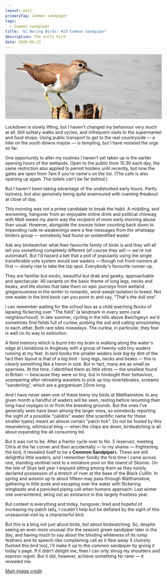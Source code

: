 ```yaml
---
layout: post
primaryTag: Common sandpiper
tags:
  - Common sandpiper
title: '61 Boring Birds: #23 Common Sandpiper'
description: The early bird
date: 2020-06-23
---
```

![common sandpiper](/assets/img/common-sandpiper.jpg)

Lockdown is slowly lifting, but I haven't changed my behaviour very much at all. Still solitary walks and cycles, and infrequent visits to the supermarket and food shops. Using public transport to get to the real countryside &mdash; a hike on the south downs maybe &mdash; is tempting, but I have resisted the urge so far.

One opportunity to alter my routines I haven't yet taken up is the earlier opening hours of the wetlands. Open to the public from 10.30 each day, the same restriction also applied to permit holders until recently, but now the gates are open from 7am if you're name's on the list. (The cafe is also opening up again. The toilets can't be far behind.)

But I haven't been taking advantage of the undisturbed early hours. Partly laziness, but also genuinely being quite enamoured with roaming theabout at close of day.

This morning was not a prime candidate to break the habit. A middling, and worsening, hangover from an enjoyable online drink and political chinwag with Matt meant my alarm was the recipient of more early morning abuse than usual. However, alongside the snooze ticker counting back down to impending rude re-awakenings were a few messages from the whatsapp birders group &mdash; somebody had found an unidentified wader.

Ask any birdwatcher what their favourite family of birds is and they will all tell you something completely different (of course they will &mdash; we're not automata!). But I'd hazard a bet that a poll of popularity using the single transferable vote system would see waders &mdash; though not front-runners at first &mdash; slowly rise to take the top spot. Everybody's favourite runner-up.

They are familiar but exotic, beautiful but drab and gawky, approachable and spectacular. All variants on the basic theme of long legs, necks and beaks, and life stories that take them on epic journeys from wetland gregariousness in the winter to romantic, wind-swept isolation to breed. Not one wader in the bird book can you point to and say, "That's the dull one".

I can remember waiting for the school bus as a child watching flocks of lapwing flickering over "The field" (a landmark in every semi-rural neighbourhood). In late summer, cycling in the hills above Bwlchgwyn we'd sometimes find fields full of curlew, probing the soil and calling winsomeley to each other. Both rare sites nowadays. The curlew, in particular, they fear is well on its way to extinction.

A third memory which is burnt into my brain is walking along the water's edge at Llanddona in Anglesey with a group of twenty-odd tiny waders running at my feet. In bird books the smaller waders look _big_ by dint of the fact their layout is that of a _big_ bird - long legs, necks and beaks &mdash; this is _clearly_ something like a heron in size. But in fact, many are as small as sparrows. At the time, I identified them as little stints &mdash; the smallest found in Britain &mdash; beacause they were so tiny, but in hindsight their behaviour, scampering after retreating wavelets to pick up tiny invertebrates, screams "sanderling", which are a _gargantuan_ 20cm long.

And I have never seen one of these teeny toy birds at Walthamstow. In any given month a handful of waders will be seen, resting before resuming their long-haul voyages to or from the breeding grounds. But the ones I've generally seen have been among the larger ones, so somebody reporting the sight of a possible "calidris" wader (the scientific name for these smaller types) meant an almost certain "patch tick". Do not be fooled by this meandering, whimsical blog &mdash; when the chips are down, birdwatching is all about expanding the all consuming list.

But it was not to be. After a frantic cycle over to No. 5 reservoir, meeting Chris at the far corner and then accidentally &mdash; to my shame &mdash; frightening the bird, it revealed itself to be a **Common Sandpiper**s. These are still delightful little waders, and I remember fondly the first time I came across one, standing sentinel next to a miniature pool on the island of Skomer. On the Isle of Skye last year I enjoyed sitting among them as they noisily declared possession of a stretch of river at the base of the Black Cuillin. In spring and autumn up to about fifteen may pass through Walthamstow, gathering in little pods and escaping over the water with flickering wingbeats and a panicked piping call when humans approach. Last winter one overwintered, eking out an existance in this largely frostless year.

But context is everything and today, hungover, tired and hopeful of increasing my patch tally, I couldn't help but be deflated by the sight of this unseasonal visit by a characterful bird.

But this is a blog not just about birds, but about birdwatching. So, despite seeing an even more unusual (for the season) green sandpiper later in the day, and having much to say about the blinding whiteness of its rump feathers and its speech-like complaining call as it flew away (I clumsily flushed this bird too), I'll make it up to the common sandpiper by giving it today's page. If it didn't delight me, then I can only shrug my shoulders and express regret. But it did, however, achieve something far rarer &mdash; it revealed me.

[Main image credit](https://commons.wikimedia.org/wiki/File:Common_Sandpiper_Actitis_hypoleucos_by_Dr._Raju_Kasambe_DSCN3001_(18).jpg)
